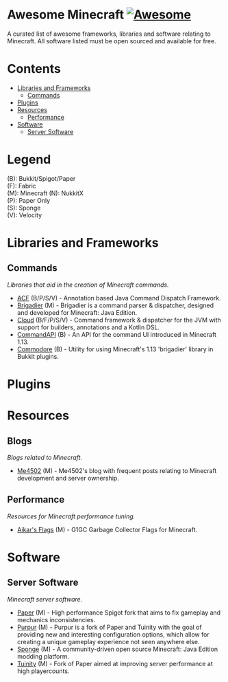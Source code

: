 # Awesome Minecraft [![Awesome](https://awesome.re/badge-flat.svg)](https://awesome.re)

A curated list of awesome frameworks, libraries and software relating to Minecraft. All software listed must be open sourced
and available for free.

# Contents

- [Libraries and Frameworks](#libraries-and-frameworks)
  - [Commands](#commands)
- [Plugins](#plugins)
- [Resources](#resources)
  - [Performance](#performance)
- [Software](#software)
  - [Server Software](#server-software)

# Legend 

(B): Bukkit/Spigot/Paper\
(F): Fabric\
(M): Minecraft
(N): NukkitX\
(P): Paper Only\
(S): Sponge\
(V): Velocity

# Libraries and Frameworks

## Commands
_Libraries that aid in the creation of Minecraft commands._

- [ACF](https://github.com/aikar/commands) (B/P/S/V) - Annotation based Java Command Dispatch Framework.
- [Brigadier](https://github.com/Mojang/brigadier) (M) - Brigadier is a command parser & dispatcher, designed and developed for Minecraft: Java Edition.
- [Cloud](https://github.com/Incendo/Cloud) (B/F/P/S/V) - Command framework & dispatcher for the JVM with support for builders, annotations and a Kotlin DSL.
- [CommandAPI](https://github.com/JorelAli/CommandAPI) (B) - An API for the command UI introduced in Minecraft 1.13.
- [Commodore](https://github.com/lucko/commodore) (B) - Utility for using Minecraft's 1.13 'brigadier' library in Bukkit plugins.

# Plugins

# Resources

## Blogs
_Blogs related to Minecraft._

- [Me4502](https://matthewmiller.dev/blog/) (M) - Me4502's blog with frequent posts relating to Minecraft development and server ownership.

## Performance
_Resources for Minecraft performance tuning._

- [Aikar's Flags](https://aikar.co/2018/07/02/tuning-the-jvm-g1gc-garbage-collector-flags-for-minecraft/) (M) - G1GC Garbage Collector Flags for Minecraft.

# Software

## Server Software
_Minecraft server software._

- [Paper](https://github.com/papermc/paper) (M) - High performance Spigot fork that aims to fix gameplay and mechanics inconsistencies.
- [Purpur](https://github.com/pl3xgaming/Purpur) (M) - Purpur is a fork of Paper and Tuinity with the goal of providing new and interesting configuration options, which allow for creating a unique gameplay experience not seen anywhere else.
- [Sponge](https://github.com/SpongePowered/Sponge) (M) - A community-driven open source Minecraft: Java Edition modding platform.
- [Tuinity](https://github.com/spottedleaf/tuinity) (M) - Fork of Paper aimed at improving server performance at high playercounts.
